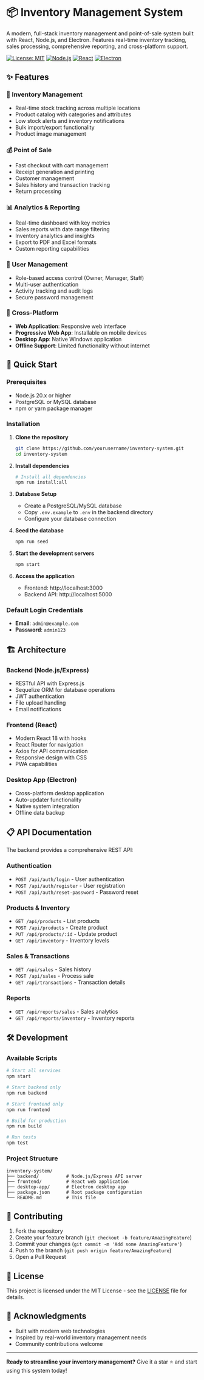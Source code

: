 # 📦 Inventory Management System

A modern, full-stack inventory management and point-of-sale system built with React, Node.js, and Electron. Features real-time inventory tracking, sales processing, comprehensive reporting, and cross-platform support.

[![License: MIT](https://img.shields.io/badge/License-MIT-yellow.svg)](https://opensource.org/licenses/MIT)
[![Node.js](https://img.shields.io/badge/Node.js-20.x-green.svg)](https://nodejs.org/)
[![React](https://img.shields.io/badge/React-18.x-blue.svg)](https://reactjs.org/)
[![Electron](https://img.shields.io/badge/Electron-28.x-purple.svg)](https://electronjs.org/)

## ✨ Features

### 🏪 Inventory Management
- Real-time stock tracking across multiple locations
- Product catalog with categories and attributes
- Low stock alerts and inventory notifications
- Bulk import/export functionality
- Product image management

### 💰 Point of Sale
- Fast checkout with cart management
- Receipt generation and printing
- Customer management
- Sales history and transaction tracking
- Return processing

### 📊 Analytics & Reporting
- Real-time dashboard with key metrics
- Sales reports with date range filtering
- Inventory analytics and insights
- Export to PDF and Excel formats
- Custom reporting capabilities

### 👥 User Management
- Role-based access control (Owner, Manager, Staff)
- Multi-user authentication
- Activity tracking and audit logs
- Secure password management

### 📱 Cross-Platform
- **Web Application**: Responsive web interface
- **Progressive Web App**: Installable on mobile devices
- **Desktop App**: Native Windows application
- **Offline Support**: Limited functionality without internet

## 🚀 Quick Start

### Prerequisites
- Node.js 20.x or higher
- PostgreSQL or MySQL database
- npm or yarn package manager

### Installation

1. **Clone the repository**
   ```bash
   git clone https://github.com/yourusername/inventory-system.git
   cd inventory-system
   ```

2. **Install dependencies**
   ```bash
   # Install all dependencies
   npm run install:all
   ```

3. **Database Setup**
   - Create a PostgreSQL/MySQL database
   - Copy `.env.example` to `.env` in the backend directory
   - Configure your database connection

4. **Seed the database**
   ```bash
   npm run seed
   ```

5. **Start the development servers**
   ```bash
   npm start
   ```

6. **Access the application**
   - Frontend: http://localhost:3000
   - Backend API: http://localhost:5000

### Default Login Credentials
- **Email**: `admin@example.com`
- **Password**: `admin123`

## 🏗️ Architecture

### Backend (Node.js/Express)
- RESTful API with Express.js
- Sequelize ORM for database operations
- JWT authentication
- File upload handling
- Email notifications

### Frontend (React)
- Modern React 18 with hooks
- React Router for navigation
- Axios for API communication
- Responsive design with CSS
- PWA capabilities

### Desktop App (Electron)
- Cross-platform desktop application
- Auto-updater functionality
- Native system integration
- Offline data backup

## 📋 API Documentation

The backend provides a comprehensive REST API:

### Authentication
- `POST /api/auth/login` - User authentication
- `POST /api/auth/register` - User registration
- `POST /api/auth/reset-password` - Password reset

### Products & Inventory
- `GET /api/products` - List products
- `POST /api/products` - Create product
- `PUT /api/products/:id` - Update product
- `GET /api/inventory` - Inventory levels

### Sales & Transactions
- `GET /api/sales` - Sales history
- `POST /api/sales` - Process sale
- `GET /api/transactions` - Transaction details

### Reports
- `GET /api/reports/sales` - Sales analytics
- `GET /api/reports/inventory` - Inventory reports

## 🛠️ Development

### Available Scripts

```bash
# Start all services
npm start

# Start backend only
npm run backend

# Start frontend only
npm run frontend

# Build for production
npm run build

# Run tests
npm test
```

### Project Structure
```
inventory-system/
├── backend/          # Node.js/Express API server
├── frontend/         # React web application
├── desktop-app/      # Electron desktop app
├── package.json      # Root package configuration
└── README.md         # This file
```

## 🤝 Contributing

1. Fork the repository
2. Create your feature branch (`git checkout -b feature/AmazingFeature`)
3. Commit your changes (`git commit -m 'Add some AmazingFeature'`)
4. Push to the branch (`git push origin feature/AmazingFeature`)
5. Open a Pull Request

## 📄 License

This project is licensed under the MIT License - see the [LICENSE](LICENSE) file for details.

## 🙏 Acknowledgments

- Built with modern web technologies
- Inspired by real-world inventory management needs
- Community contributions welcome

---

**Ready to streamline your inventory management?** Give it a star ⭐ and start using this system today!